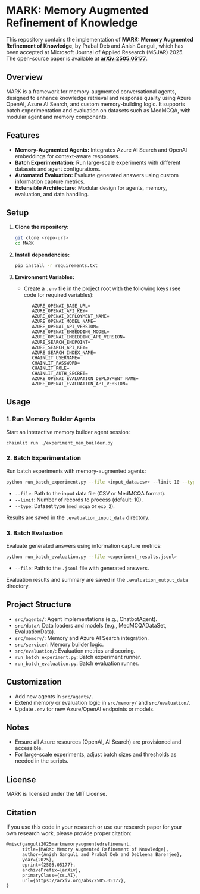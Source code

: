 # MARK: Memory Augmented Refinement of Knowledge

This repository contains the implementation of **MARK: Memory Augmented Refinement of Knowledge**, by Prabal Deb and Anish Ganguli, which has been accepted at Microsoft Journal of Applied Research (MSJAR) 2025. The open-source paper is available at **[arXiv:2505.05177](https://arxiv.org/abs/2505.05177)**.


## Overview

MARK is a framework for memory-augmented conversational agents, designed to enhance knowledge retrieval and response quality using Azure OpenAI, Azure AI Search, and custom memory-building logic. It supports batch experimentation and evaluation on datasets such as MedMCQA, with modular agent and memory components.

## Features

- **Memory-Augmented Agents:** Integrates Azure AI Search and OpenAI embeddings for context-aware responses.
- **Batch Experimentation:** Run large-scale experiments with different datasets and agent configurations.
- **Automated Evaluation:** Evaluate generated answers using custom information capture metrics.
- **Extensible Architecture:** Modular design for agents, memory, evaluation, and data handling.

## Setup

1. **Clone the repository:**
   ```bash
   git clone <repo-url>
   cd MARK
   ```

2. **Install dependencies:**
   ```bash
   pip install -r requirements.txt
   ```

3. **Environment Variables:**
   - Create a `.env` file in the project root with the following keys (see code for required variables):
     ```
        AZURE_OPENAI_BASE_URL=
        AZURE_OPENAI_API_KEY=
        AZURE_OPENAI_DEPLOYMENT_NAME=
        AZURE_OPENAI_MODEL_NAME=
        AZURE_OPENAI_API_VERSION=
        AZURE_OPENAI_EMBEDDING_MODEL=
        AZURE_OPENAI_EMBEDDING_API_VERSION=
        AZURE_SEARCH_ENDPOINT=
        AZURE_SEARCH_API_KEY=
        AZURE_SEARCH_INDEX_NAME=
        CHAINLIT_USERNAME=
        CHAINLIT_PASSWORD=
        CHAINLIT_ROLE=
        CHAINLIT_AUTH_SECRET=
        AZURE_OPENAI_EVALUATION_DEPLOYMENT_NAME=
        AZURE_OPENAI_EVALUATION_API_VERSION=
     ```

## Usage

### 1. Run Memory Builder Agents

Start an interactive memory builder agent session:
```bash
chainlit run ./experiment_mem_builder.py
```

### 2. Batch Experimentation

Run batch experiments with memory-augmented agents:
```bash
python run_batch_experiment.py --file <input_data.csv> --limit 10 --type med_mcqa
```
- `--file`: Path to the input data file (CSV or MedMCQA format).
- `--limit`: Number of records to process (default: 10).
- `--type`: Dataset type (`med_mcqa` or `exp_2`).

Results are saved in the `.evaluation_input_data` directory.

### 3. Batch Evaluation

Evaluate generated answers using information capture metrics:
```bash
python run_batch_evaluation.py --file <experiment_results.jsonl>
```
- `--file`: Path to the `.jsonl` file with generated answers.

Evaluation results and summary are saved in the `.evaluation_output_data` directory.

## Project Structure

- `src/agents/`: Agent implementations (e.g., ChatbotAgent).
- `src/data/`: Data loaders and models (e.g., MedMCQADataSet, EvaluationData).
- `src/memory/`: Memory and Azure AI Search integration.
- `src/service/`: Memory builder logic.
- `src/evaluation/`: Evaluation metrics and scoring.
- `run_batch_experiment.py`: Batch experiment runner.
- `run_batch_evaluation.py`: Batch evaluation runner.

## Customization

- Add new agents in `src/agents/`.
- Extend memory or evaluation logic in `src/memory/` and `src/evaluation/`.
- Update `.env` for new Azure/OpenAI endpoints or models.

## Notes

- Ensure all Azure resources (OpenAI, AI Search) are provisioned and accessible.
- For large-scale experiments, adjust batch sizes and thresholds as needed in the scripts.

## License
MARK is licensed under the MIT License.

## Citation
If you use this code in your research or use our research paper for your own research work, please provide proper citation:

```
@misc{ganguli2025markmemoryaugmentedrefinement,
      title={MARK: Memory Augmented Refinement of Knowledge}, 
      author={Anish Ganguli and Prabal Deb and Debleena Banerjee},
      year={2025},
      eprint={2505.05177},
      archivePrefix={arXiv},
      primaryClass={cs.AI},
      url={https://arxiv.org/abs/2505.05177}, 
}
```